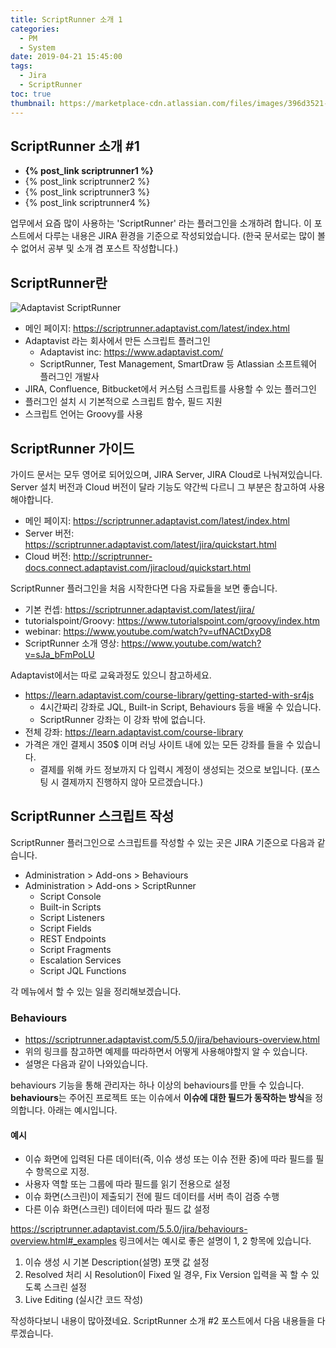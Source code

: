 ```yaml
---
title: ScriptRunner 소개 1
categories:
  - PM
  - System
date: 2019-04-21 15:45:00
tags:
  - Jira
  - ScriptRunner
toc: true
thumbnail: https://marketplace-cdn.atlassian.com/files/images/396d3521-7734-4137-9a47-d7afedf1ea18.png
---
```


## ScriptRunner 소개 #1

- **{% post_link scriptrunner1 %}**
- {% post_link scriptrunner2 %}
- {% post_link scriptrunner3 %}
- {% post_link scriptrunner4 %}

업무에서 요즘 많이 사용하는 'ScriptRunner' 라는 플러그인을 소개하려 합니다.
이 포스트에서 다루는 내용은 JIRA 환경을 기준으로 작성되었습니다.
(한국 문서로는 많이 볼 수 없어서 공부 및 소개 겸 포스트 작성합니다.)

## ScriptRunner란

![Adaptavist ScriptRunner](https://scriptrunner.adaptavist.com/latest/images/SR-web-logo.png)

- 메인 페이지: <https://scriptrunner.adaptavist.com/latest/index.html>
- Adaptavist 라는 회사에서 만든 스크립트 플러그인
  - Adaptavist inc: <https://www.adaptavist.com/>
  - ScriptRunner, Test Management, SmartDraw 등 Atlassian 소프트웨어 플러그인 개발사
- JIRA, Confluence, Bitbucket에서 커스텀 스크립트를 사용할 수 있는 플러그인
- 플러그인 설치 시 기본적으로 스크립트 함수, 필드 지원
- 스크립트 언어는 Groovy를 사용

## ScriptRunner 가이드

가이드 문서는 모두 영어로 되어있으며, JIRA Server, JIRA Cloud로 나눠져있습니다.
Server 설치 버전과 Cloud 버전이 달라 기능도 약간씩 다르니 그 부분은 참고하여 사용해야합니다.

- 메인 페이지: <https://scriptrunner.adaptavist.com/latest/index.html>
- Server 버전: <https://scriptrunner.adaptavist.com/latest/jira/quickstart.html>
- Cloud 버전: <http://scriptrunner-docs.connect.adaptavist.com/jiracloud/quickstart.html>

ScriptRunner 플러그인을 처음 시작한다면 다음 자료들을 보면 좋습니다.

- 기본 컨셉: <https://scriptrunner.adaptavist.com/latest/jira/>
- tutorialspoint/Groovy: <https://www.tutorialspoint.com/groovy/index.htm>
- webinar: <https://www.youtube.com/watch?v=ufNACtDxyD8>
- ScriptRunner 소개 영상: <https://www.youtube.com/watch?v=sJa_bFmPoLU>

Adaptavist에서는 따로 교육과정도 있으니 참고하세요.

- <https://learn.adaptavist.com/course-library/getting-started-with-sr4js>
  - 4시간짜리 강좌로 JQL, Built-in Script, Behaviours 등을 배울 수 있습니다.
  - ScriptRunner 강좌는 이 강좌 밖에 없습니다.
- 전체 강좌: <https://learn.adaptavist.com/course-library>
- 가격은 개인 결제시 350$ 이며 러닝 사이트 내에 있는 모든 강좌를 들을 수 있습니다.
  - 결제를 위해 카드 정보까지 다 입력시 계정이 생성되는 것으로 보입니다.
    (포스팅 시 결제까지 진행하지 않아 모르겠습니다.)

## ScriptRunner 스크립트 작성

ScriptRunner 플러그인으로 스크립트를 작성할 수 있는 곳은 JIRA 기준으로 다음과 같습니다.

- Administration &gt; Add-ons &gt; Behaviours
- Administration &gt; Add-ons &gt; ScriptRunner
  - Script Console
  - Built-in Scripts
  - Script Listeners
  - Script Fields
  - REST Endpoints
  - Script Fragments
  - Escalation Services
  - Script JQL Functions

각 메뉴에서 할 수 있는 일을 정리해보겠습니다.

### Behaviours

- <https://scriptrunner.adaptavist.com/5.5.0/jira/behaviours-overview.html>
- 위의 링크를 참고하면 예제를 따라하면서 어떻게 사용해야할지 알 수 있습니다.
- 설명은 다음과 같이 나와있습니다.

behaviours 기능을 통해 관리자는 하나 이상의 behaviours를 만들 수 있습니다. **behaviours**는 주어진 프로젝트 또는 이슈에서 **이슈에 대한 필드가 동작하는 방식**을 정의합니다. 아래는 예시입니다.

#### 예시

- 이슈 화면에 입력된 다른 데이터(즉, 이슈 생성 또는 이슈 전환 중)에 따라 필드를 필수 항목으로 지정.
- 사용자 역할 또는 그룹에 따라 필드를 읽기 전용으로 설정
- 이슈 화면(스크린)이 제출되기 전에 필드 데이터를 서버 측이 검증 수행
- 다른 이슈 화면(스크린) 데이터에 따라 필드 값 설정

<https://scriptrunner.adaptavist.com/5.5.0/jira/behaviours-overview.html#_examples>
링크에서는 예시로 좋은 설명이 1, 2 항목에 있습니다.

1. 이슈 생성 시 기본 Description(설명) 포맷 값 설정
2. Resolved 처리 시 Resolution이 Fixed 일 경우, Fix Version 입력을 꼭 할 수 있도록 스크린 설정
3. Live Editing (실시간 코드 작성)

작성하다보니 내용이 많아졌네요.
ScriptRunner 소개 #2 포스트에서 다음 내용들을 다루겠습니다.
